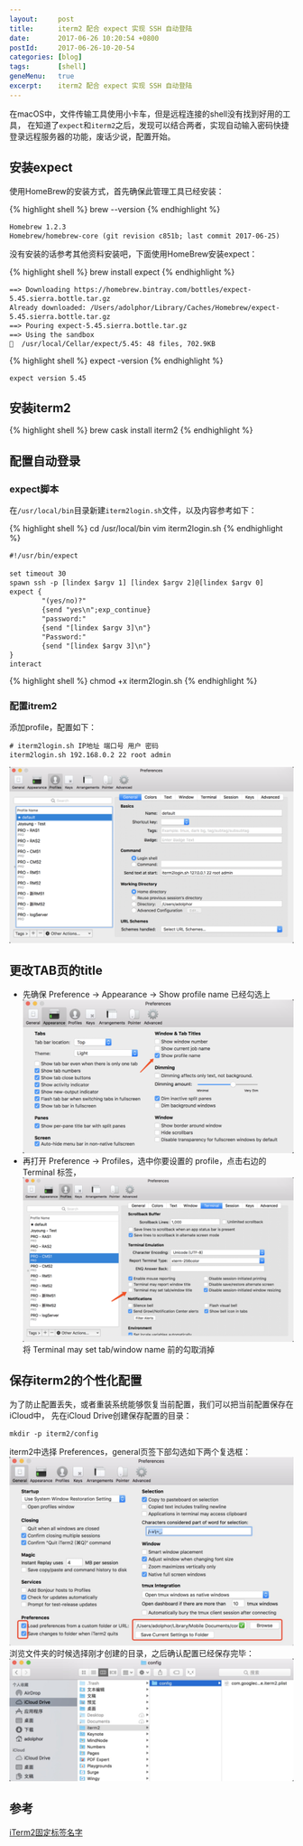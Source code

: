 ```yaml
---
layout:     post
title:      iterm2 配合 expect 实现 SSH 自动登陆
date:       2017-06-26 10:20:54 +0800
postId:     2017-06-26-10-20-54
categories: [blog]
tags:       [shell]
geneMenu:   true
excerpt:    iterm2 配合 expect 实现 SSH 自动登陆
---
```


在macOS中，文件传输工具使用小卡车，但是远程连接的shell没有找到好用的工具，
在知道了`expect`和`iterm2`之后，发现可以结合两者，实现自动输入密码快捷
登录远程服务器的功能，废话少说，配置开始。

## 安装expect
使用HomeBrew的安装方式，首先确保此管理工具已经安装：

{% highlight shell %}
brew --version
{% endhighlight %}


```
Homebrew 1.2.3
Homebrew/homebrew-core (git revision c851b; last commit 2017-06-25)
```

没有安装的话参考其他资料安装吧，下面使用HomeBrew安装expect：

{% highlight shell %}
brew install expect
{% endhighlight %}


```
==> Downloading https://homebrew.bintray.com/bottles/expect-5.45.sierra.bottle.tar.gz
Already downloaded: /Users/adolphor/Library/Caches/Homebrew/expect-5.45.sierra.bottle.tar.gz
==> Pouring expect-5.45.sierra.bottle.tar.gz
==> Using the sandbox
🍺  /usr/local/Cellar/expect/5.45: 48 files, 702.9KB

```

{% highlight shell %}
expect -version
{% endhighlight %}

```
expect version 5.45
```    

## 安装iterm2

{% highlight shell %}
brew cask install iterm2
{% endhighlight %}

## 配置自动登录

### expect脚本
在`/usr/local/bin`目录新建`iterm2login.sh`文件，以及内容参考如下：

{% highlight shell %}
cd /usr/local/bin
vim iterm2login.sh
{% endhighlight %}


```
#!/usr/bin/expect

set timeout 30
spawn ssh -p [lindex $argv 1] [lindex $argv 2]@[lindex $argv 0]
expect {
        "(yes/no)?"
        {send "yes\n";exp_continue}
        "password:"
        {send "[lindex $argv 3]\n"}
        "Password:"
        {send "[lindex $argv 3]\n"}
}
interact
```

{% highlight shell %}
chmod +x iterm2login.sh
{% endhighlight %}


### 配置itrem2

添加profile，配置如下：
```
# iterm2login.sh IP地址 端口号 用户 密码
iterm2login.sh 192.168.0.2 22 root admin
```

![iterm2login](/image/post/2017/06/26/20170626-0101-iterm2login.png)


## 更改TAB页的title

* 先确保 Preference -> Appearance -> Show profile name 已经勾选上
![iterm2login](/image/post/2017/06/26/20170626-0201-iterm2-profile-name.jpg)
* 再打开 Preference -> Profiles，选中你要设置的 profile，点击右边的 Terminal 标签，
![iterm2login](/image/post/2017/06/26/20170626-0202-iterm2-tab-title.jpg)
将 Terminal may set tab/window name 前的勾取消掉

## 保存iterm2的个性化配置

为了防止配置丢失，或者重装系统能够恢复当前配置，我们可以把当前配置保存在iCloud中，
先在iCloud Drive创建保存配置的目录：
```
mkdir -p iterm2/config
```
iterm2中选择 Preferences，general页签下部勾选如下两个复选框：
![iterm2login](/image/post/2017/06/26/20170626-0301-iterm2-config.jpg)
浏览文件夹的时候选择刚才创建的目录，之后确认配置已经保存完毕：
![iterm2login](/image/post/2017/06/26/20170626-0302-iterm2-confirm.jpg)



## 参考
[iTerm2固定标签名字](http://littlewhite.us/archives/393)